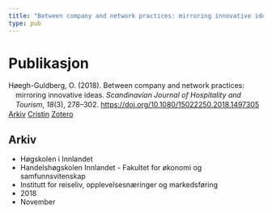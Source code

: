 ```yaml
---
title: "Between company and network practices: mirroring innovative ideas"
type: pub
---
```

<h1>Publikasjon</h1>
<article id="csl-bib-container-LIHR84CI" class="csl-bib-container">
  <div class="csl-bib-body" style="line-height: 1.35; padding-left: 1em; text-indent:-1em;">
  <div class="csl-entry">H&#xF8;egh-Guldberg, O. (2018). Between company and network practices: mirroring innovative ideas. <i>Scandinavian Journal of Hospitality and Tourism</i>, <i>18</i>(3), 278&#x2013;302. <a href="https://doi.org/10.1080/15022250.2018.1497305">https://doi.org/10.1080/15022250.2018.1497305</a></div>
</div>
  <div class="csl-bib-buttons">
    <a href="#taxonomy-article-LIHR84CI" class="csl-bib-button">Arkiv</a>
    <a href="https://app.cristin.no/results/show.jsf?id=1625878" alt="Cristin URL" class="csl-bib-button">Cristin</a>
    <a href="http://zotero.org/groups/5022929/items/LIHR84CI" alt="Zotero URL" class="csl-bib-button">Zotero</a>
  </div>
  <div id="csl-bib-meta-container-LIHR84CI"></div>
</article>
<div id="csl-bib-meta-LIHR84CI" class="csl-bib-meta">
  <article id="taxonomy-article-LIHR84CI" class="taxonomy-article">
    <h1>Arkiv</h1>
    <ul>
      <li>Høgskolen i Innlandet</li>
      <li>Handelshøgskolen Innlandet - Fakultet for økonomi og samfunnsvitenskap</li>
      <li>Institutt for reiseliv, opplevelsesnæringer og markedsføring</li>
      <li>2018</li>
      <li>November</li>
    </ul>
  </article>
</div>
